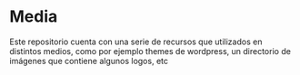 Media
=========

Este repositorio cuenta con una serie de recursos que utilizados en distintos
medios, como por ejemplo themes de wordpress, un directorio de imágenes que
contiene algunos logos, etc
